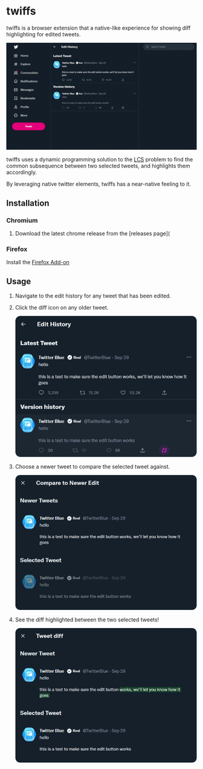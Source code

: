 # twiffs

twiffs is a browser extension that a native-like experience for showing diff highlighting for edited tweets.

![twiffs demo gif](./demo.gif)

twiffs uses a dynamic programming solution to the [LCS](https://en.wikipedia.org/wiki/longest_common_subsequence_problem) problem to find the common subsequence between two selected tweets, and highlights them accordingly.

By leveraging native twitter elements, twiffs has a near-native feeling to it.

## Installation

### Chromium

1. Download the latest chrome release from the [releases page](

### Firefox

Install the [Firefox Add-on](https://addons.mozilla.org/en-US/firefox/addon/twiffs/)

## Usage

1. Navigate to the edit history for any tweet that has been edited.

2. Click the diff icon on any older tweet.

   ![A custom diff icon highlighted on a tweet card.](./sample.png)

3. Choose a newer tweet to compare the selected tweet against.

   ![A modal showing a number of tweets against which the selected tweet can be compared.](./sample_input.png)

4. See the diff highlighted between the two selected tweets!

   ![A modal showing a highlighted difference between two tweets.](./sample_output.png)
